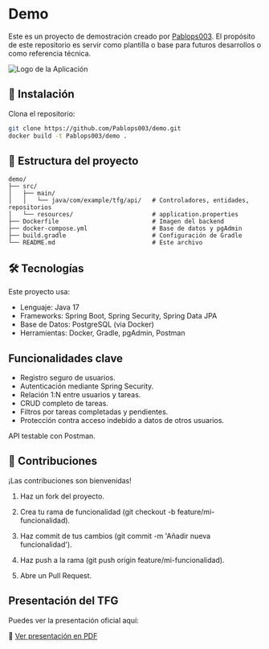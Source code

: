 
# Demo

Este es un proyecto de demostración creado por [Pablops003](https://github.com/Pablops003). 
El propósito de este repositorio es servir como plantilla o base para futuros desarrollos 
o como referencia técnica.

![Logo de la Aplicación](docs/LogoTFG.png)


## 🚀 Instalación

Clona el repositorio:

```bash
git clone https://github.com/Pablops003/demo.git
docker build -t Pablops003/demo .
```

## 📂 Estructura del proyecto
```
demo/
├── src/
│   ├── main/
│   │   └── java/com/example/tfg/api/   # Controladores, entidades, repositorios
│   └── resources/                      # application.properties
├── Dockerfile                          # Imagen del backend
├── docker-compose.yml                  # Base de datos y pgAdmin
├── build.gradle                        # Configuración de Gradle
└── README.md                           # Este archivo

```

## 🛠 Tecnologías
Este proyecto usa:

* Lenguaje: Java 17
* Frameworks: Spring Boot, Spring Security, Spring Data JPA
* Base de Datos: PostgreSQL (via Docker)
* Herramientas: Docker, Gradle, pgAdmin, Postman


## Funcionalidades clave
* Registro seguro de usuarios.
* Autenticación mediante Spring Security.
* Relación 1:N entre usuarios y tareas.
* CRUD completo de tareas.
* Filtros por tareas completadas y pendientes.
* Protección contra acceso indebido a datos de otros usuarios.

API testable con Postman.
## 🤝 Contribuciones
¡Las contribuciones son bienvenidas!

1. Haz un fork del proyecto.

2. Crea tu rama de funcionalidad (git checkout -b feature/mi-funcionalidad).

3. Haz commit de tus cambios (git commit -m 'Añadir nueva funcionalidad').

4. Haz push a la rama (git push origin feature/mi-funcionalidad).

5. Abre un Pull Request.

##  Presentación del TFG

Puedes ver la presentación oficial aquí:

📄 [Ver presentación en PDF](docs/presentación1.pdf)